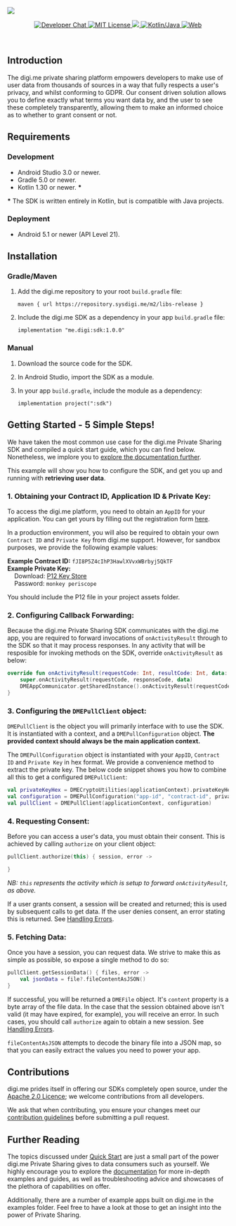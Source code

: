 ![](https://i.imgur.com/o1CNZZr.png)

<p align="center">
    <a href="https://digime-api.slack.com/">
        <img src="https://img.shields.io/badge/chat-slack-blueviolet.svg" alt="Developer Chat">
    </a>
    <a href="LICENSE">
        <img src="https://img.shields.io/badge/license-apache 2.0-blue.svg" alt="MIT License">
    </a>
    <a href="#">
    	<img src="https://img.shields.io/badge/build-passing-brightgreen.svg" 
    </a>
    <a href="https://swift.org">
        <img src="https://img.shields.io/badge/language-kotlin/java-ff69b4.svg" alt="Kotlin/Java">
    </a>
    <a href="https://twitter.com/codevapor">
        <img src="https://img.shields.io/badge/web-digi.me-red.svg" alt="Web">
    </a>
</p>

<br>

## Introduction

The digi.me private sharing platform empowers developers to make use of user data from thousands of sources in a way that fully respects a user's privacy, and whilst conforming to GDPR. Our consent driven solution allows you to define exactly what terms you want data by, and the user to see these completely transparently, allowing them to make an informed choice as to whether to grant consent or not.

## Requirements

### Development
- Android Studio 3.0 or newer.
- Gradle 5.0 or newer.
- Kotlin 1.30 or newer. **\***

**\*** The SDK is written entirely in Kotlin, but is compatible with Java projects.

### Deployment
- Android 5.1 or newer (API Level 21).

## Installation

### Gradle/Maven

1. Add the digi.me repository to your root `build.gradle` file:

	`maven { url https://repository.sysdigi.me/m2/libs-release }`
	
2. Include the digi.me SDK as a dependency in your app `build.gradle` file:

	`implementation "me.digi:sdk:1.0.0"`

### Manual

1. Download the source code for the SDK.
2. In Android Studio, import the SDK as a module.
3. In your app `build.gradle`, include the module as a dependency:

	`implementation project(":sdk")`
	
## Getting Started - 5 Simple Steps!

We have taken the most common use case for the digi.me Private Sharing SDK and compiled a quick start guide, which you can find below. Nonetheless, we implore you to [explore the documentation further](docs).

This example will show you how to configure the SDK, and get you up and running with **retrieving user data**.

### 1. Obtaining your Contract ID, Application ID & Private Key:

To access the digi.me platform, you need to obtain an `AppID` for your application. You can get yours by filling out the registration form [here](https://go.digi.me/developers/register).

In a production environment, you will also be required to obtain your own `Contract ID` and `Private Key` from digi.me support. However, for sandbox purposes, we provide the following example values:

**Example Contract ID:** `fJI8P5Z4cIhP3HawlXVvxWBrbyj5QkTF `
<br>
**Example Private Key:**
	<br>&nbsp;&nbsp;&nbsp;&nbsp;Download: [P12 Key Store]()
	<br>&nbsp;&nbsp;&nbsp;&nbsp;Password: `monkey periscope`
	
You should include the P12 file in your project assets folder.

### 2. Configuring Callback Forwarding:

Because the digi.me Private Sharing SDK communicates with the digi.me app, you are required to forward invocations of `onActivityResult` through to the SDK so that it may process responses. In any activity that will be resposible for invoking methods on the SDK, override `onActivityResult` as below:

```kotlin
override fun onActivityResult(requestCode: Int, resultCode: Int, data: Intent?) {
	super.onActivityResult(requestCode, responseCode, data)
	DMEAppCommunicator.getSharedInstance().onActivityResult(requestCode, responseCode, data)
}
```

### 3. Configuring the `DMEPullClient` object:
`DMEPullClient` is the object you will primarily interface with to use the SDK. It is instantiated with a context, and a `DMEPullConfiguration` object. **The provided context should always be the main application context.**

The `DMEPullConfiguration` object is instantiated with your `AppID`, `Contract ID` and `Private Key` in hex format. We provide a convenience method to extract the private key. The below code snippet shows you how to combine all this to get a configured `DMEPullClient`:

```kotlin
val privateKeyHex = DMECryptoUtilities(applicationContext).privateKeyHexFrom("p12-filename", "p12-password")
val configuration = DMEPullConfiguration("app-id", "contract-id", privateKeyHex)
val pullClient = DMEPullClient(applicationContext, configuration)
```

### 4. Requesting Consent:

Before you can access a user's data, you must obtain their consent. This is achieved by calling `authorize` on your client object:

```kotlin
pullClient.authorize(this) { session, error ->

}
```
*NB: `this` represents the activity which is setup to forward `onActivityResult`, as above.*

If a user grants consent, a session will be created and returned; this is used by subsequent calls to get data. If the user denies consent, an error stating this is returned. See [Handling Errors](#).

### 5. Fetching Data:

Once you have a session, you can request data. We strive to make this as simple as possible, so expose a single method to do so: 

```kotlin
pullClient.getSessionData() { files, error ->
	val jsonData = file?.fileContentAsJSON()
}
```

If successful, you will be returned a `DMEFile` object. It's `content` property is a byte array of the file data. In the case that the session obtained above isn't valid (it may have expired, for example), you will receive an error. In such cases, you should call `authorize` again to obtain a new session. See [Handling Errors](#).

`fileContentAsJSON` attempts to decode the binary file into a JSON map, so that you can easily extract the values you need to power your app.

## Contributions

digi.me prides itself in offering our SDKs completely open source, under the [Apache 2.0 Licence](LICENCE); we welcome contributions from all developers.

We ask that when contributing, you ensure your changes meet our [contribution guidelines]() before submitting a pull request.

## Further Reading

The topics discussed under [Quick Start]() are just a small part of the power digi.me Private Sharing gives to data consumers such as yourself. We highly encourage you to explore the [documentation]() for more in-depth examples and guides, as well as troubleshooting advice and showcases of the plethora of capabilities on offer.

Additionally, there are a number of example apps built on digi.me in the examples folder. Feel free to have a look at those to get an insight into the power of Private Sharing.